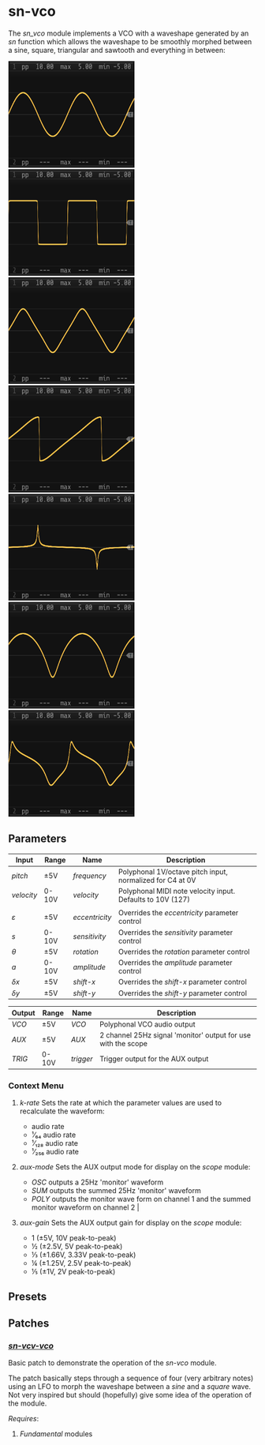 # **sn-vco**

The _sn_vco_ module implements a VCO with a waveshape generated by an _sn_ function which allows the waveshape to
be smoothly morphed between a sine, square, triangular and sawtooth and everything in between:

<img width="256" src="images/sine.png"><img width="256" src="images/square.png"><img width="256" src="images/triangle.png">
<img width="256" src="images/sawtooth.png"><img width="256" src="images/spike.png"><img width="256" src="images/bumps.png">
<img width="256" src="images/wonky.png">

## Parameters

| Input      | Range | Name           | Description                                                    |
|------------|-------|----------------|----------------------------------------------------------------|
| _pitch_    | ±5V   | _frequency_    | Polyphonal 1V/octave pitch input, normalized for C4 at 0V      |
| _velocity_ | 0-10V | _velocity_     | Polyphonal MIDI note velocity input. Defaults to 10V (127)     |
|            |       |                |                                                                |
| _ε_        | ±5V   | _eccentricity_ | Overrides the _eccentricity_ parameter control                 |
| _s_        | 0-10V | _sensitivity_  | Overrides the _sensitivity_ parameter control                  |
| _θ_        | ±5V   | _rotation_     | Overrides the _rotation_ parameter control                     |
| _a_        | 0-10V | _amplitude_    | Overrides the _amplitude_ parameter control                    |
| _δx_       | ±5V   | _shift-x_      | Overrides the _shift-x_ parameter control                      |
| _δy_       | ±5V   | _shift-y_      | Overrides the _shift-y_ parameter control                      |

| Output      | Range | Name          | Description                                                    |
|------------|-------|----------------|----------------------------------------------------------------|
| _VCO_      | ±5V   | _VCO_          | Polyphonal VCO audio output                                    |
| _AUX_      | ±5V   | _AUX_          | 2 channel 25Hz signal 'monitor' output for use with the scope  |
| _TRIG_     | 0-10V | _trigger_      | Trigger output for the AUX output                              |

### Context Menu

1. _k-rate_
   Sets the rate at which the parameter values are used to recalculate the waveform:
   - audio rate
   - ¹⁄₆₄ audio rate
   - ¹⁄₁₂₈ audio rate
   - ¹⁄₂₅₆ audio rate

2. _aux-mode_
   Sets the AUX output mode for display on the _scope_ module:
   - _OSC_ outputs a 25Hz 'monitor' waveform
   - _SUM_ outputs the summed 25Hz 'monitor' waveform
   - _POLY_ outputs the monitor wave form on channel 1 and the summed monitor waveform on channel 2 |

3. _aux-gain_
   Sets the AUX output gain for display on the _scope_ module:
   - 1 (±5V, 10V peak-to-peak)
   - ½ (±2.5V, 5V peak-to-peak)
   - ⅓ (±1.66V, 3.33V peak-to-peak)
   - ¼ (±1.25V, 2.5V peak-to-peak)
   - ⅕ (±1V, 2V peak-to-peak)

## Presets

## Patches

### [*sn-vcv-vco*](https://github.com/transcriptaze/sn-vcv/blob/main/documentation/patches/sn-vcv-vco.vcv)

Basic patch to demonstrate the operation of the _sn-vco_ module. 

The patch basically steps through a sequence of four (very arbitrary notes) using an LFO to morph the waveshape
between a _sine_ and a _square_ wave. Not very inspired but should (hopefully) give some idea of the operation
of the module.

_Requires_:
1. _Fundamental_ modules
